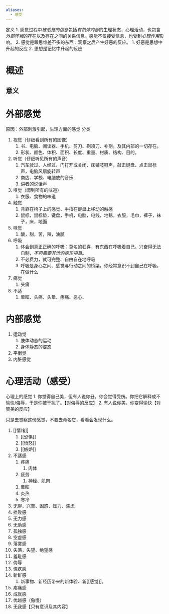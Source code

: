 ```yaml
---
aliases:
  - 感受
---
```

定义
	1. 感觉过程中*被感觉的信息*包括*有机体内部*的生理状态，心理活动，也包含*外部环境*的存在以及存在之间的关系信息。感觉不仅接受信息，也受到*心理作用*影响。
	2. 感觉是跟思维差不多的东西：观察之后产生好恶的反应。
		1. 好恶是思想中升起的反应
		2. 思想是记忆中升起的反应
# 概述
## 意义
# 外部感觉
原因：外部刺激引起，生理方面的感觉
分类
1. 视觉（仔细看到所有的图像）
	1. 书、电脑、阅读器、手机、剪刀、剃须刀、补剂。及其内部的一切存在。
	2. 形状、颜色、体积、面积、长度、重量、材质、结构、目的。
2. 听觉（仔细听见所有的声音）
	1. 汽车驶过、人经过、门打开或关闭、床铺吱呀声，敲击键盘、点击鼠标声，电脑风扇旋转声
	2. 商店、学校、电脑放的音乐
	3. 讲者的说话声
3. 嗅觉（闻到所有的味道）
	1. 衣服、食物的味道
5. 触觉
	1. 背靠在椅子上的感觉、手指在键盘上移动的触感
	2. 鼠标，鼠标垫，键盘，手机，电脑，电线，地毯，衣服，毛巾，裤子，袜子，床，地面
6. 味觉
	1. 酸，甜，苦，辣，油腻
4. 呼吸
	1. 体会到真正正确的呼吸：莫名的狂喜，有东西在呼吸着自己。兴奋得无法自制，*不再需要其他的娱乐项目*。
	2. 不必费力，就可完整、自由自在地呼吸
	3. 呼吸是身心之间、感觉与行动之间的桥梁。你经常意识不到自己在呼吸，在做什么
5. 痛觉
	1. 头痛
6. 不适
	1. 晕眩、头痛、头晕、疼痛、恶心、
# 内部感觉
1. 运动觉
	1. 肢体动态的运动
	2. 身体静态的姿态
2. 平衡觉
3. 内脏感觉

# 心理活动（感受）
心理上的感觉
	1. 你觉得自己美，但有人说你丑。你会觉得受伤。你把它解释成不愉快/侮辱，于是你被干扰了。【对侮辱的反应】
	2. 有人说你美，你变得愉快【对赞美的反应】

只是去觉察这份感觉，不要去命名它，看看会发现什么。

1. [[情绪]] 
	1. [[恐惧]] 
	2. [[愤怒]] 
	3. [[嫉妒]] 
2. 不适感
	1. 疼痛
		1. 肉体
	2. 疲劳
		1. 神经、肌肉
	3. 晕眩
	4. 炎热
	5. 寒冷
3. 无聊、兴奋、困惑、压力、焦虑
4. 挫败感
5. 无力感
6. 无助感
7. 孤独感
8. 空虚感
9. 落寞感
10. 失落，失望、绝望感
11. 羞耻感
12. 侮辱
13. 愧疚感
14. 新鲜感
	1. 新事物、新经历带来的新体验、新[[感觉]]。
15. 疼痛感
16. 成就感
17. 优越感（傲慢）
18. 无我感【只有意识及其内容】

